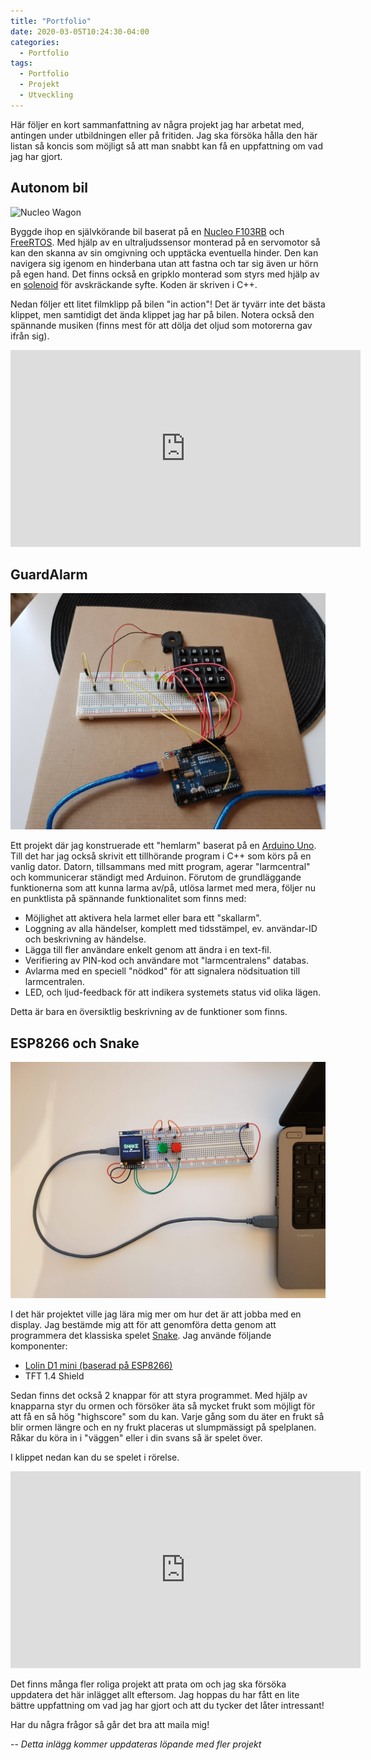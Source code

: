 ```yaml
---
title: "Portfolio"
date: 2020-03-05T10:24:30-04:00
categories:
  - Portfolio
tags:
  - Portfolio
  - Projekt
  - Utveckling
---
```


Här följer en kort sammanfattning av några projekt jag har arbetat med, antingen under utbildningen eller på fritiden.
Jag ska försöka hålla den här listan så koncis som möjligt så att man snabbt kan få en uppfattning om vad jag har gjort.

## Autonom bil
![Nucleo Wagon](/assets/images/posts/portfolio/nucleo_wagon.jpg)

Byggde ihop en självkörande bil baserat på en [Nucleo F103RB](https://www.st.com/en/evaluation-tools/nucleo-f103rb.html) och [FreeRTOS](https://www.freertos.org/). Med hjälp av en ultraljudssensor monterad på en servomotor så kan den skanna av sin omgivning och upptäcka eventuella hinder. Den kan navigera sig igenom en hinderbana utan att fastna och tar sig även ur hörn på egen hand. Det finns också en gripklo monterad som styrs med hjälp av en [solenoid](https://sv.wikipedia.org/wiki/Solenoid) för avskräckande syfte. Koden är skriven i C++.

Nedan följer ett litet filmklipp på bilen "in action"! Det är tyvärr inte det bästa klippet, men samtidigt det ända klippet jag har på bilen. Notera också den spännande musiken (finns mest för att dölja det oljud som motorerna gav ifrån sig).

<iframe width="560" height="315" src="https://www.youtube.com/embed/JJ5EMQD3vvE" frameborder="0" allow="accelerometer; autoplay; encrypted-media; gyroscope; picture-in-picture" allowfullscreen></iframe>

## GuardAlarm
![GuardAlarm](/assets/images/posts/portfolio/guardAlarm.jpg)

Ett projekt där jag konstruerade ett "hemlarm" baserat på en [Arduino Uno](https://store.arduino.cc/arduino-uno-rev3). Till det har jag också skrivit ett tillhörande program i C++ som körs på en vanlig dator. Datorn, tillsammans med mitt program, agerar "larmcentral" och kommunicerar ständigt med Arduinon. Förutom de grundläggande funktionerna som att kunna larma av/på, utlösa larmet med mera, följer nu en punktlista på spännande funktionalitet som finns med:

* Möjlighet att aktivera hela larmet eller bara ett "skallarm".
* Loggning av alla händelser, komplett med tidsstämpel, ev. användar-ID och beskrivning av händelse.
* Lägga till fler användare enkelt genom att ändra i en text-fil.
* Verifiering av PIN-kod och användare mot "larmcentralens" databas.
* Avlarma med en speciell "nödkod" för att signalera nödsituation till larmcentralen.
* LED, och ljud-feedback för att indikera systemets status vid olika lägen.

Detta är bara en översiktlig beskrivning av de funktioner som finns.

## ESP8266 och Snake
![Snake på en Lolin D1 mini](/assets/images/posts/portfolio/snake.jpg)

I det här projektet ville jag lära mig mer om hur det är att jobba med en display. Jag bestämde mig att för att genomföra detta genom att programmera det klassiska spelet [Snake](https://sv.wikipedia.org/wiki/Snake).
Jag använde följande komponenter:

* [Lolin D1 mini (baserad på ESP8266)](https://docs.wemos.cc/en/latest/d1/d1_mini.html)
* TFT 1.4 Shield

Sedan finns det också 2 knappar för att styra programmet. Med hjälp av knapparna styr du ormen och försöker äta så mycket frukt som möjligt för att få en så hög "highscore" som du kan. Varje gång som du äter en frukt så blir ormen längre och en ny frukt placeras ut slumpmässigt på spelplanen. Råkar du köra in i "väggen" eller i din svans så är spelet över.

I klippet nedan kan du se spelet i rörelse.

<iframe width="560" height="315" src="https://www.youtube.com/embed/CheBJJ8W5WQ" frameborder="0" allow="accelerometer; autoplay; encrypted-media; gyroscope; picture-in-picture" allowfullscreen></iframe>

Det finns många fler roliga projekt att prata om och jag ska försöka uppdatera det här inlägget allt eftersom. Jag hoppas du har fått en lite bättre uppfattning om vad jag har gjort och att du tycker det låter intressant!

Har du några frågor så går det bra att maila mig!

--
*Detta inlägg kommer uppdateras löpande med fler projekt*
